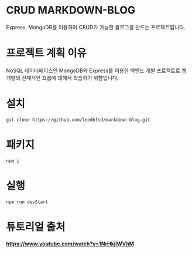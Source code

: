 # CRUD MARKDOWN-BLOG  
Express, MongoDB를 이용하여 CRUD가 가능한 블로그를 만드는 프로젝트입니다.

# 프로젝트 계획 이유
NoSQL 데이터베이스인 MongoDB와 Express를 이용한 백엔드 개발 프로젝트로 웹 개발의 전체적인 흐름에 대해서 학습하기 위함입니다.

# 설치

```
git clone https://github.com/leedhfsd/markdown-blog.git
```

# 패키지

```
npm i
```

# 실행

```
npm run devStart
```

# 튜토리얼 출처
#### https://www.youtube.com/watch?v=1NrHkjlWVhM
